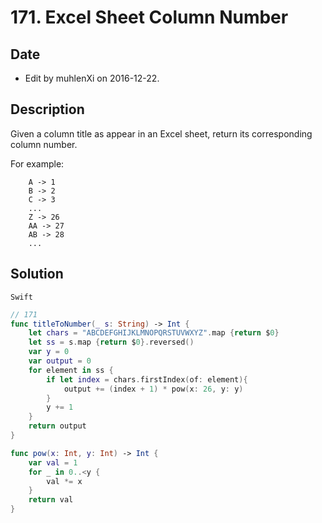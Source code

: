 # 171. Excel Sheet Column Number

## Date

- Edit by muhlenXi on 2016-12-22.

## Description

Given a column title as appear in an Excel sheet, return its corresponding column number.

For example:

```
    A -> 1
    B -> 2
    C -> 3
    ...
    Z -> 26
    AA -> 27
    AB -> 28 
    ...
```

## Solution

`Swift`

```swift
// 171
func titleToNumber(_ s: String) -> Int {
    let chars = "ABCDEFGHIJKLMNOPQRSTUVWXYZ".map {return $0}
    let ss = s.map {return $0}.reversed()
    var y = 0
    var output = 0
    for element in ss {
        if let index = chars.firstIndex(of: element){
            output += (index + 1) * pow(x: 26, y: y)
        }
        y += 1
    }
    return output
}

func pow(x: Int, y: Int) -> Int {
    var val = 1
    for _ in 0..<y {
        val *= x
    }
    return val
}
```